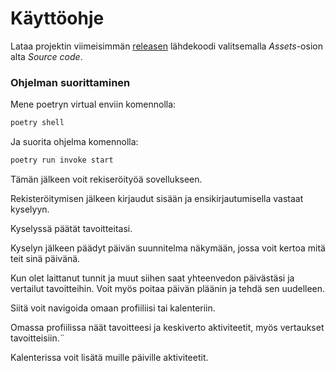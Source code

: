 # Käyttöohje

Lataa projektin viimeisimmän [releasen](https://github.com/rigozu9/ot-harjoitustyo/releases) lähdekoodi valitsemalla _Assets_-osion alta _Source code_.

### Ohjelman suorittaminen
Mene poetryn virtual enviin komennolla: 

```bash
poetry shell
```

Ja suorita ohjelma komennolla:

```bash
poetry run invoke start
```

Tämän jälkeen voit rekiseröityöä sovellukseen.

Rekisteröitymisen jälkeen kirjaudut sisään ja ensikirjautumisella vastaat kyselyyn.

Kyselyssä päätät tavoitteitasi.

Kyselyn jälkeen päädyt päivän suunnitelma näkymään, jossa voit kertoa mitä teit sinä päivänä.

Kun olet laittanut tunnit ja muut siihen saat yhteenvedon päivästäsi ja vertailut tavoitteihin.
Voit myös poitaa päivän pläänin ja tehdä sen uudelleen.

Siitä voit navigoida omaan profiiliisi tai kalenteriin.

Omassa profiilissa näät tavoitteesi ja keskiverto aktiviteetit, myös vertaukset tavoitteisiin.¨

Kalenterissa voit lisätä muille päiville aktiviteetit.
